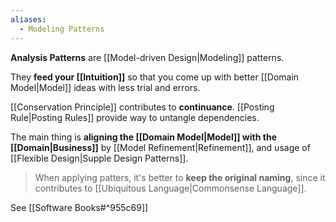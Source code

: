 ```yaml
---
aliases:
  - Modeling Patterns
---
```

**Analysis Patterns** are [[Model-driven Design|Modeling]] patterns. 

They **feed your [[Intuition]]** so that you come up with better [[Domain Model|Model]] ideas with less trial and errors.

[[Conservation Principle]] contributes to **continuance**.
[[Posting Rule|Posting Rules]] provide way to untangle dependencies.

The main thing is **aligning the [[Domain Model|Model]] with the [[Domain|Business]]** by [[Model Refinement|Refinement]], and usage of [[Flexible Design|Supple Design Patterns]].

> When applying patters, it's better to **keep the original naming**, since it contributes to [[Ubiquitous Language|Commonsense Language]].

See [[Software Books#^955c69]]